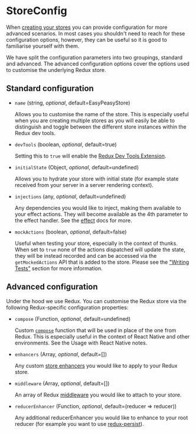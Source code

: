 # StoreConfig

When [creating your stores](/docs/api/create-store) you can provide configuration for more advanced scenarios. In most cases you shouldn't need to reach for these configuration options, however, they can be useful so it is good to familiarise yourself with them.

We have split the configuration parameters into two groupings, standard and advanced. The advanced configuration options cover the options used to customise the underlying Redux store.

## Standard configuration

- `name` (string, *optional*, default=EasyPeasyStore)

  Allows you to customise the name of the store. This is especially useful when you are creating multiple stores as you will easily be able to distinguish and toggle between the different store instances within the Redux dev tools.

- `devTools` (boolean, *optional*, default=true)

  Setting this to `true` will enable the [Redux Dev Tools Extension](https://github.com/zalmoxisus/redux-devtools-extension).

- `initialState` (Object, *optional*, default=undefined)

  Allows you to hydrate your store with initial state (for example state received from your server in a server rendering context).

- `injections` (any, *optional*, default=undefined)

  Any dependencies you would like to inject, making them available to your effect actions. They will become available as the 4th parameter to the effect handler. See the [effect](#effectaction) docs for more.

- `mockActions` (boolean, *optional*, default=false)

  Useful when testing your store, especially in the context of thunks. When set to `true` none of the actions dispatched will update the state, they will be instead recorded and can be accessed via the `getMockedActions` API that is added to the store.  Please see the ["Writing Tests"](#writing-tests) section for more information.

## Advanced configuration

Under the hood we use Redux. You can customise the Redux store via the following Redux-specific configuration properties:

- `compose` (Function, *optional*, default=undefined)

  Custom [`compose`](https://redux.js.org/api/compose) function that will be used in place of the one from Redux. This is especially useful in the context of React Native and other environments. See the Usage with React Native notes.

- `enhancers` (Array, *optional*, default=[])

  Any custom [store enhancers](https://redux.js.org/glossary#store-enhancer) you would like to apply to your Redux store.

- `middleware` (Array, *optional*, default=[])

  An array of Redux [middleware](https://redux.js.org/glossary#middleware) you would like to attach to your store.

- `reducerEnhancer` (Function, *optional*, default=(reducer => reducer))

  Any additional reducerEnhancer you would like to enhance to your root reducer (for example you want to use [redux-persist](https://github.com/rt2zz/redux-persist)).